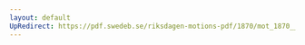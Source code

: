```yaml
---
layout: default
UpRedirect: https://pdf.swedeb.se/riksdagen-motions-pdf/1870/mot_1870__fk__00013.pdf
---
```


